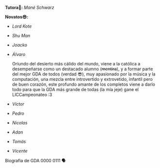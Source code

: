 **Tutora🐼:** _Mané Schwarz_

**Novatos😎:**
- _Lord Kote_
- _Shu Man_
- _Joacko_
- _Álvaro_
  
  Oriundo del desierto más cálido del mundo, viene a la católica a desempeñarse como un destacado alumno (~~mentira~~), y a formar parte del mejor GDA de todos (verdad 😎), muy apasionado por la música y la computación, una mezcla entre introvertido y extrovetido, infantil pero de buen corazón, este profundo amante de los completos viene a darlo todo para que la GDA más grande de todas (la mía jeje) gane el LICCampeonateo :3
  
- _Victor_
- _Pedro_
- _Nicolas_
- _Adan_
- _Tomás_
- _Vicente_

Biografia de GDA 0000 0111 🗣️
